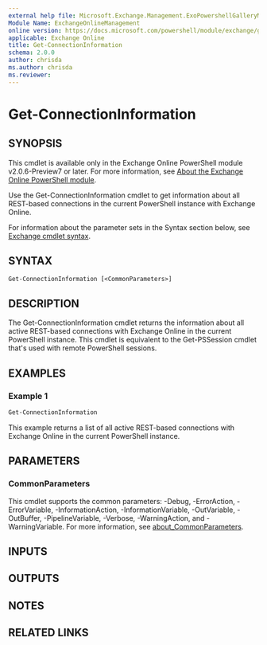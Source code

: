 ```yaml
---
external help file: Microsoft.Exchange.Management.ExoPowershellGalleryModule.dll-Help.xml
Module Name: ExchangeOnlineManagement
online version: https://docs.microsoft.com/powershell/module/exchange/get-connectioninformation
applicable: Exchange Online
title: Get-ConnectionInformation
schema: 2.0.0
author: chrisda
ms.author: chrisda
ms.reviewer:
---
```


# Get-ConnectionInformation

## SYNOPSIS
This cmdlet is available only in the Exchange Online PowerShell module v2.0.6-Preview7 or later. For more information, see [About the Exchange Online PowerShell module](https://aka.ms/exov3-module).

Use the Get-ConnectionInformation cmdlet to get information about all REST-based connections in the current PowerShell instance with Exchange Online.

For information about the parameter sets in the Syntax section below, see [Exchange cmdlet syntax](https://docs.microsoft.com/powershell/exchange/exchange-cmdlet-syntax).

## SYNTAX

```
Get-ConnectionInformation [<CommonParameters>]
```

## DESCRIPTION
The Get-ConnectionInformation cmdlet returns the information about all active REST-based connections with Exchange Online in the current PowerShell instance. This cmdlet is equivalent to the Get-PSSession cmdlet that's used with remote PowerShell sessions.

## EXAMPLES

### Example 1
```powershell
Get-ConnectionInformation
```

This example returns a list of all active REST-based connections with Exchange Online in the current PowerShell instance.

## PARAMETERS

### CommonParameters
This cmdlet supports the common parameters: -Debug, -ErrorAction, -ErrorVariable, -InformationAction, -InformationVariable, -OutVariable, -OutBuffer, -PipelineVariable, -Verbose, -WarningAction, and -WarningVariable. For more information, see [about_CommonParameters](https://go.microsoft.com/fwlink/p/?LinkID=113216).

## INPUTS

## OUTPUTS

## NOTES

## RELATED LINKS

